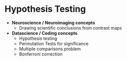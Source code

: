 # Hypothesis Testing
- **Neuroscience / Neuroimaging concepts**
    - Drawing scientific conclusions from contrast maps
- **Datascience / Coding concepts**
    - Hypothesis testing
    - Permutation Tests for significance
    - Multiple comparisons problem
    - Bonferroni correction
